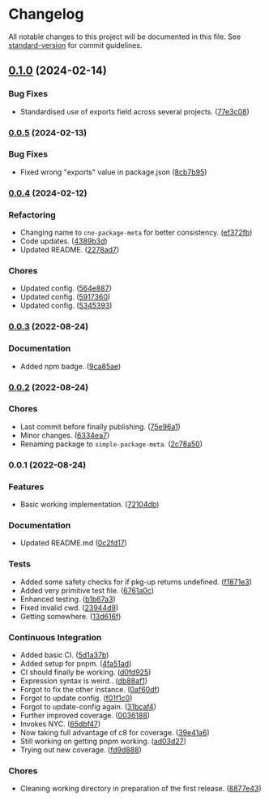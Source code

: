 # Changelog

All notable changes to this project will be documented in this file. See [standard-version](https://github.com/conventional-changelog/standard-version) for commit guidelines.

## [0.1.0](https://github.com/Anadian/cno-package-meta/compare/v0.0.5...v0.1.0) (2024-02-14)


### Bug Fixes

* Standardised use of exports field across several projects. ([77e3c08](https://github.com/Anadian/cno-package-meta/commit/77e3c0800bfa9d0a5e42c4c52c84acab220ba103))

### [0.0.5](https://github.com/Anadian/cno-package-meta/compare/v0.0.4...v0.0.5) (2024-02-13)


### Bug Fixes

* Fixed wrong "exports" value in package.json ([8cb7b95](https://github.com/Anadian/cno-package-meta/commit/8cb7b952474562f7f118d32a02861e318267bd45))

### [0.0.4](https://github.com/Anadian/cno-package-meta/compare/v0.0.3...v0.0.4) (2024-02-12)


### Refactoring

* Changing name to `cno-package-meta` for better consistency. ([ef372fb](https://github.com/Anadian/cno-package-meta/commit/ef372fb7e0f69fe8361367a23b7938f147503828))
* Code updates. ([4389b3d](https://github.com/Anadian/cno-package-meta/commit/4389b3d08379ce7cafe59675a7f796a04393a9a6))
* Updated README. ([2278ad7](https://github.com/Anadian/cno-package-meta/commit/2278ad7994ec5b9055bf1321414da109fbe602da))


### Chores

* Updated config. ([564e887](https://github.com/Anadian/cno-package-meta/commit/564e88785470eb2a5abdc83cb9d1192ab09ac42b))
* Updated config. ([5917360](https://github.com/Anadian/cno-package-meta/commit/5917360a1d153748a90fb93467e819a9ab49e4ee))
* Updated config. ([5345393](https://github.com/Anadian/cno-package-meta/commit/53453933e9009ba5cc83fd4066580a112d6b2a94))

### [0.0.3](https://github.com/Anadian/simple-package-meta/compare/v0.0.2...v0.0.3) (2022-08-24)


### Documentation

* Added npm badge. ([9ca85ae](https://github.com/Anadian/simple-package-meta/commit/9ca85aef91787da1f12299d0a49fa5f6a625a961))

### [0.0.2](https://github.com/Anadian/simple-package-meta/compare/v0.0.1...v0.0.2) (2022-08-24)


### Chores

* Last commit before finally publishing. ([75e96a1](https://github.com/Anadian/simple-package-meta/commit/75e96a1840c56d48fb648a0e18375726572b9f17))
* Minor changes. ([6334ea7](https://github.com/Anadian/simple-package-meta/commit/6334ea7f6112fdd5e784154888c8007d1831bb5f))
* Renaming package to `simple-package-meta`. ([2c78a50](https://github.com/Anadian/simple-package-meta/commit/2c78a50454a7084647e612908890c7ed23b22eea))

### 0.0.1 (2022-08-24)


### Features

* Basic working implementation. ([72104db](https://github.com/Anadian/package-meta/commit/72104db1f8dfda143c0a789bc92065c1fcbdf034))


### Documentation

* Updated README.md ([0c2fd17](https://github.com/Anadian/package-meta/commit/0c2fd17d63e371d50b292c000b5f5176c60583e6))


### Tests

* Added some safety checks for if pkg-up returns undefined. ([f1871e3](https://github.com/Anadian/package-meta/commit/f1871e396f6f303a3887688869af2219775cc4b1))
* Added very primitive test file. ([6761a0c](https://github.com/Anadian/package-meta/commit/6761a0c29725fc7922182944e0c6661616c12077))
* Enhanced testing. ([b1b67a3](https://github.com/Anadian/package-meta/commit/b1b67a362273e043acadf8be801d8400d47b1ef7))
* Fixed invalid cwd. ([23944d9](https://github.com/Anadian/package-meta/commit/23944d996ac36e6768294e5b57cb31fd94a2bb83))
* Getting somewhere. ([13d616f](https://github.com/Anadian/package-meta/commit/13d616f324abbd1d7394ce47bba3ec547f359eb3))


### Continuous Integration

* Added basic CI. ([5d1a37b](https://github.com/Anadian/package-meta/commit/5d1a37b982576766950a711f6d8e09feb854cfe5))
* Added setup for pnpm. ([4fa51ad](https://github.com/Anadian/package-meta/commit/4fa51ad790b9cb43173b10b8424294eedac7f504))
* CI should finally be working. ([d0fd925](https://github.com/Anadian/package-meta/commit/d0fd925c754f233870b5af8d4de2beeeae557996))
* Expression syntax is weird.. ([db88af1](https://github.com/Anadian/package-meta/commit/db88af1c1e2d63ad727d68773ff0f735ae6fa9c9))
* Forgot to fix the other instance. ([0af60df](https://github.com/Anadian/package-meta/commit/0af60df595123614535e301af3aa1df454bd2826))
* Forgot to update config. ([f01f1c0](https://github.com/Anadian/package-meta/commit/f01f1c0b66d179623562f88a103adab54c664228))
* Forgot to update-config again. ([31bcaf4](https://github.com/Anadian/package-meta/commit/31bcaf4a355906bd53d8718d126d1b20deb9c671))
* Further improved coverage. ([0036188](https://github.com/Anadian/package-meta/commit/0036188313ee7f0ac2355e6e586c857ac4e97649))
* Invokes NYC. ([65dbf47](https://github.com/Anadian/package-meta/commit/65dbf47aef9706928de83f2a0821ba85efa73aa1))
* Now taking full advantage of c8 for coverage. ([39e41a6](https://github.com/Anadian/package-meta/commit/39e41a6037922296dde79490997f6113d54f2da9))
* Still working on getting pnpm working. ([ad03d27](https://github.com/Anadian/package-meta/commit/ad03d27c85f161a2dd12548151fd43d540d776ef))
* Trying out new coverage. ([fd9d888](https://github.com/Anadian/package-meta/commit/fd9d88894ac942298a4ae13e6ca2a47c5dce4809))


### Chores

* Cleaning working directory in preparation of the first release. ([8877e43](https://github.com/Anadian/package-meta/commit/8877e43cdad30d269a61c0c085dad6da7011102a))
